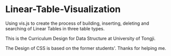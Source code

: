 # Linear-Table-Visualization

Using vis.js to create the process of building, inserting, deleting and searching of Linear Tables in three table types.

This is the Curriculum Design for Data Structure at University of Tongji.

The Design of CSS is based on the former students'. Thanks for helping me.
